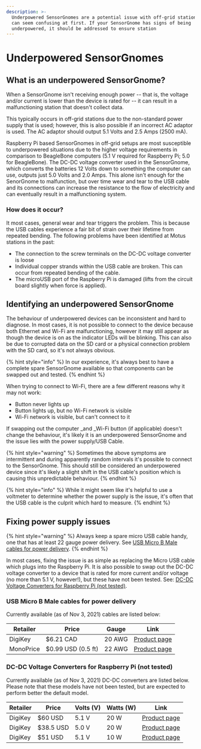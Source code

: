 ```yaml
---
description: >-
  Underpowered SensorGnomes are a potential issue with off-grid stations which
  can seem confusing at first. If your SensorGnome has signs of being
  underpowered, it should be addressed to ensure station
---
```


# Underpowered SensorGnomes

## What is an underpowered SensorGnome?

When a SensorGnome isn't receiving enough power -- that is, the voltage and/or current is lower than the device is rated for -- it can result in a malfunctioning station that doesn't collect data.&#x20;

This typically occurs in off-grid stations due to the non-standard power supply that is used; however, this is also possible if an incorrect AC adaptor is used. The AC adaptor should output 5.1 Volts and 2.5 Amps (2500 mA).

Raspberry Pi based SensorGnomes in off-grid setups are most susceptible to underpowered situations due to the higher voltage requirements in comparison to BeagleBone computers (5.1 V required for Raspberry Pi; 5.0 for BeagleBone). The DC-DC voltage converter used in the SensorGnome, which converts the batteries 12 Volts down to something the computer can use, outputs just 5.0 Volts and 2.0 Amps. This alone isn't enough for the SenorGnome to malfunction, but over time wear and tear to the USB cable and its connections can increase the resistance to the flow of electricity and can eventually result in a malfunctioning system.

### How does it occur?

It most cases, general wear and tear triggers the problem. This is because the USB cables experience a fair bit of strain over their lifetime from repeated bending. The following problems have been identified at Motus stations in the past:&#x20;

* The connection to the screw terminals on the DC-DC voltage converter is loose
* Individual copper strands within the USB cable are broken. This can occur from repeated bending of the cable.
* The microUSB port of the Raspberry Pi is damaged (lifts from the circuit board slightly when force is applied).

## Identifying an underpowered SensorGnome

The behaviour of underpowered devices can be inconsistent and hard to diagnose. In most cases, it is not possible to connect to the device because both Ethernet and Wi-Fi are malfunctioning, however it may still appear as though the device is on as the indicator LEDs will be blinking. This can also be due to corrupted data on the SD card or a physical connection problem with the SD card, so it's not always obvious.&#x20;

{% hint style="info" %}
In our experience, it's always best to have a complete spare SensorGnome available so that components can be swapped out and tested.&#x20;
{% endhint %}

When trying to connect to Wi-Fi, there are a few different reasons why it may not work:

* Button never lights up
* Button lights up, but no Wi-Fi network is visible
* Wi-Fi network is visible, but can't connect to it

If swapping out the computer _and _Wi-Fi button (if applicable) doesn't change the behaviour, it's likely it is an underpowered SensorGnome and the issue lies with the power supply/USB Cable.

{% hint style="warning" %}
Sometimes the above symptoms are intermittent and during apparently random intervals it's possible to connect to the SensorGnome. This should still be considered an underpowered device since it's likely a slight shift in the USB cable's position which is causing this unpredictable behaviour.
{% endhint %}

{% hint style="info" %}
While it might seem like it's helpful to use a voltmeter to determine whether the power supply is the issue, it's often that the USB cable is the culprit which hard to measure.
{% endhint %}

## Fixing power supply issues

{% hint style="warning" %}
Always keep a spare micro USB cable handy, one that has at least 22 gauge power delivery. See [USB Micro B Male cables for power delivery](underpowered-sensorgnomes.md#usb-micro-b-male-cables-for-power-delivery).&#x20;
{% endhint %}

In most cases, fixing the issue is as simple as replacing the Micro USB cable which plugs into the Raspberry Pi. It is also possible to swap out the DC-DC voltage converter to a device that is rated for more current and/or voltage (no more than 5.1 V, however!), but these have not been tested. See: [DC-DC Voltage Converters for Raspberry Pi (not tested)](underpowered-sensorgnomes.md#dc-dc-voltage-converters-for-raspberry-pi-not-tested).

### USB Micro B Male cables for power delivery

Currently available (as of Nov 3, 2021) cables are listed below:

| Retailer  | Price              | Gauge  | Link                                                                                        |
| --------- | ------------------ | ------ | ------------------------------------------------------------------------------------------- |
| DigiKey   | $6.21 CAD          | 20 AWG | [Product page](https://www.digikey.ca/en/products/detail/tripp-lite/UR05C-003-UARB/5359414) |
| MonoPrice | $0.99 USD (0.5 ft) | 22 AWG | [Product page](https://www.monoprice.com/product?p\_id=13924)                               |

### DC-DC Voltage Converters for Raspberry Pi (not tested)

Currently available (as of Nov 3, 2021) DC-DC converters are listed below. Please note that these models have not been tested, but are expected to perform better the default model.

| Retailer | Price     | Volts (V) | Watts (W) | Link                                                                                       |
| -------- | --------- | --------- | --------- | ------------------------------------------------------------------------------------------ |
| DigiKey  | $60 USD   | 5.1 V     | 20 W      | [Product page](https://www.digikey.ca/en/products/detail/xp-power/DTE2024S5V1/5931159)     |
| DigiKey  | $38.5 USD | 5.0 V     | 20 W      | [Product page](https://www.monoprice.com/product?p\_id=13924)                              |
| DigiKey  | $51 USD   | 5.1 V     | 10 W      | [Product page](https://www.digikey.ca/en/products/detail/traco-power/TMDC-10-2411/9698249) |
